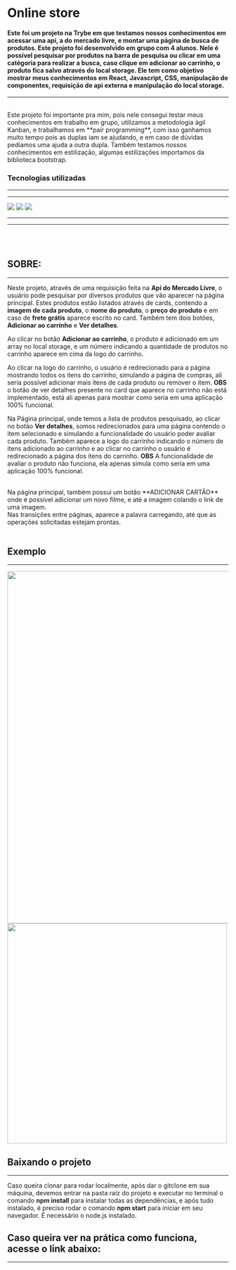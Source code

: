 
# Online store

#### Este foi um projeto na **Trybe** em que testamos nossos conhecimentos em acessar uma api, a do mercado livre, e montar uma página de busca de produtos. Este projeto foi desenvolvido em grupo com 4 alunos. Nele é possível pesquisar por produtos na barra de pesquisa ou clicar em uma catégoria para realizar a busca, caso clique em adicionar ao carrinho, o produto fica salvo através do local storage. Ele tem como objetivo mostrar meus conhecimentos em **React**, **Javascript**, **CSS**, **manipulação de componentes**, **requisição de api externa** e **manipulação do local storage**. 

---
<br>
Este projeto foi importante pra mim, pois nele consegui testar meus conhecimentos em trabalho em grupo, utilizamos a metodologia ágil Kanban, e trabalhamos em **pair programming**, com isso ganhamos muito tempo pois as duplas iam se ajudando, e em caso de dúvidas pedíamos uma ajuda a outra dupla.
Também testamos nossos conhecimentos em estilização, algumas estilizações importamos da biblioteca bootstrap.



### **Tecnologias utilizadas**
---
---

<img src="https://img.shields.io/badge/JavaScript-323330?style=for-the-badge&logo=javascript&logoColor=F7DF1E"></img>
<img src="https://img.shields.io/badge/CSS3-1572B6?style=for-the-badge&logo=css3&logoColor=white"></img>
<img src="https://img.shields.io/badge/React-20232A?style=for-the-badge&logo=react&logoColor=61DAFB"></img>



---
---
<br>
<br>

## **SOBRE:**
---
 Neste projeto, através de uma requisição feita na **Api do Mercado Livre**, o usuário pode pesquisar por diversos produtos que vão aparecer na página principal. Estes produtos estão listados através de cards, contendo a **imagem de cada produto**, o **nome do produto**, o **preço do produto** e em caso de **frete grátis** aparece escrito no card. Também tem dois botões, **Adicionar ao carrinho** e **Ver detalhes**.</br>
 
 Ao clicar no botão **Adicionar ao carrinho**, o produto é adicionado em um array no local storage, e um número indicando a quantidade de produtos no carrinho aparece em cima da logo do carrinho.

 Ao clicar na logo do carrinho, o usuário é redirecionado para a página mostrando todos os itens do carrinho, simulando a página de compras, ali seria possível adicionar mais itens de cada produto ou remover o item. **OBS** o botão de ver detalhes presente no card que aparece no carrinho não está implementado, está ali apenas para mostrar como seria em uma aplicação 100% funcional. 
 
 Na Página principal, onde temos a lista de produtos pesquisado, ao clicar no botão **Ver detalhes**, somos redirecionados para uma página contendo o item selecionado e simulando a funcionalidade do usuário poder avaliar cada produto. Também aparece a logo do carrinho indicando o número de itens adicionado ao carrinho e ao clicar no carrinho o usuário é redirecionado a página dos itens do carrinho.
  **OBS** A funcionalidade de avaliar o produto não funciona, ela apenas simula como seria em uma aplicação 100% funcional.
 
  </br>
  Na página principal, também possui um botão **ADICIONAR CARTÃO** onde é possível adicionar um novo filme, e até a imagem colando o link de uma imagem.
  
  </br>
  Nas transições entre páginas, aparece a palavra carregando, até que as operações solicitadas estejam prontas.

<br>
<br>

## Exemplo
---

<img src="./index.png" width="800"></img>
<img src="./card-details.png" width="500"></img>


## Baixando o projeto
---
Caso queira clonar para rodar localmente, após dar o gitclone em sua máquina, devemos entrar na pasta raíz do projeto e executar no terminal o comando **npm install** para instalar todas as dependências, e após tudo instalado, é preciso rodar o comando **npm start** para iniciar em seu navegador. É necessário o node.js instalado.



## Caso queira ver na prática como funciona, acesse o link abaixo: 
---
<br>

